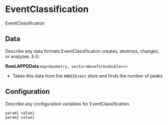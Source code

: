 # EventClassification

EventClassification

## Data

Describe any data formats EventClassification creates, destroys, changes, or analyzes. E.G.

**RawLAPPDData** `map<Geometry, vector<Waveform<double>>>`
* Takes this data from the `ANNIEEvent` store and finds the number of peaks


## Configuration

Describe any configuration variables for EventClassification.

```
param1 value1
param2 value2
```
